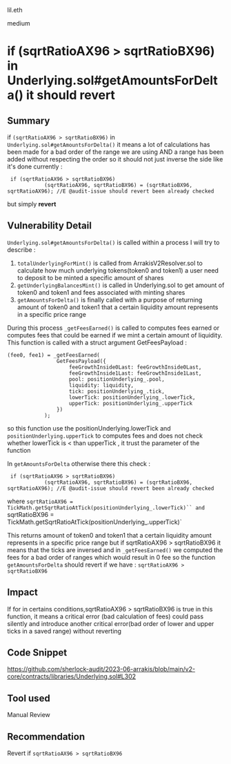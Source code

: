 lil.eth

medium

# if (sqrtRatioAX96 > sqrtRatioBX96) in Underlying.sol#getAmountsForDelta() it should revert

## Summary
if `(sqrtRatioAX96 > sqrtRatioBX96)` in `Underlying.sol#getAmountsForDelta()` it means a lot of calculations has been made for a bad order of the range we are using AND a range has been added without respecting the order so it should not just inverse the side like it's done currently : 
```solidity
 if (sqrtRatioAX96 > sqrtRatioBX96)
            (sqrtRatioAX96, sqrtRatioBX96) = (sqrtRatioBX96, sqrtRatioAX96); //E @audit-issue should revert been already checked
```
but simply **revert** 

## Vulnerability Detail
`Underlying.sol#getAmountsForDelta()` is called within a process I will try to describe : 

1. `totalUnderlyingForMint()` is called from ArrakisV2Resolver.sol to calculate how much underlying tokens(token0 and token1) a user need to deposit to be minted a specific amount of shares
2. `getUnderlyingBalancesMint()` is called in Underlying.sol to get amount of token0 and token1 and fees associated with minting shares
3. `getAmountsForDelta()` is finally called with a purpose of returning amount of token0 and token1 that a certain liquidity amount represents in a specific price range

During this process `_getFeesEarned()` is called to computes fees earned or computes fees that could be earned if we mint a certain amount of liquidity.
This function is called with a struct argument GetFeesPayload : 
```solidity
(fee0, fee1) = _getFeesEarned(
                GetFeesPayload({
                    feeGrowthInside0Last: feeGrowthInside0Last,
                    feeGrowthInside1Last: feeGrowthInside1Last,
                    pool: positionUnderlying_.pool,
                    liquidity: liquidity,
                    tick: positionUnderlying_.tick,
                    lowerTick: positionUnderlying_.lowerTick,
                    upperTick: positionUnderlying_.upperTick
                })
            );
```
so this function use the positionUnderlying.lowerTick and `positionUnderlying.upperTick` to computes fees and does not check whether lowerTick is < than upperTick , it trust the parameter of the function

In `getAmountsForDelta` otherwise there this check : 
```solidity
 if (sqrtRatioAX96 > sqrtRatioBX96)
            (sqrtRatioAX96, sqrtRatioBX96) = (sqrtRatioBX96, sqrtRatioAX96); //E @audit-issue should revert been already checked
```
where 
`sqrtRatioAX96 = TickMath.getSqrtRatioAtTick(positionUnderlying_.lowerTick)``
and
`sqrtRatioBX96 = TickMath.getSqrtRatioAtTick(positionUnderlying_.upperTick)`

This returns amount of token0 and token1 that a certain liquidity amount represents in a specific price range but if sqrtRatioAX96 > sqrtRatioBX96 it means that the ticks are inversed and in `_getFeesEarned()` we computed the fees for a bad order of ranges which would result in 0 fee 
so the function `getAmountsForDelta` should revert if we have : `sqrtRatioAX96 > sqrtRatioBX96`

## Impact
If for in certains conditions,sqrtRatioAX96 > sqrtRatioBX96 is true in this function, it means a critical error (bad calculation of fees) could pass silently and introduce another critical error(bad order of lower and upper ticks in a saved range) without reverting

## Code Snippet

https://github.com/sherlock-audit/2023-06-arrakis/blob/main/v2-core/contracts/libraries/Underlying.sol#L302

## Tool used

Manual Review

## Recommendation

Revert if `sqrtRatioAX96 > sqrtRatioBX96`